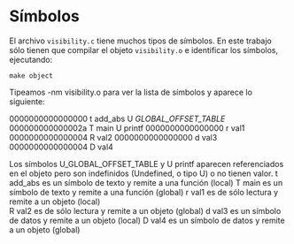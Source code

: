 # Símbolos 
 
El archivo `visibility.c` tiene muchos tipos de símbolos. En
este trabajo sólo tienen que compilar el objeto `visibility.o` 
e identificar los símbolos, ejecutando:

```
make object
```
Tipeamos -nm visibility.o para ver la lista de símbolos y aparece lo siguiente:

0000000000000000 t add_abs
                 U _GLOBAL_OFFSET_TABLE_ 
000000000000002a T main
                 U printf
0000000000000000 r val1
0000000000000004 R val2
0000000000000000 d val3
0000000000000004 D val4

Los símbolos U_GLOBAL_OFFSET_TABLE y U printf aparecen referenciados en el objeto pero son indefinidos (Undefined, o tipo U) o no tienen valor.
t add_abs es un símbolo de texto y remite a una función (local)
T main es un símbolo de texto y remite a una función (global)
r val1 es de sólo lectura y remite a un objeto (local)  
R val2 es de sólo lectura y remite a un objeto (global)
d val3 es un símbolo de datos y remite a un objeto (local)
D val4 es un símbolo de datos y remite a un objeto (global)
